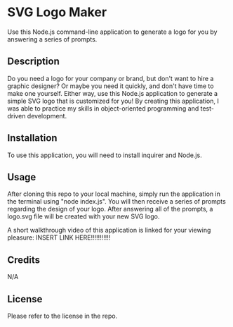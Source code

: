 # SVG Logo Maker
Use this Node.js command-line application to generate a logo for you by answering a series of prompts.

## Description
Do you need a logo for your company or brand, but don't want to hire a graphic designer? Or maybe you need it quickly, and don't have time to make one yourself. Either way, use this Node.js application to generate a simple SVG logo that is customized for you! By creating this application, I was able to practice my skills in object-oriented programming and test-driven development.

## Installation 
To use this application, you will need to install inquirer and Node.js.

## Usage
After cloning this repo to your local machine, simply run the application in the terminal using "node index.js". You will then receive a series of prompts regarding the design of your logo. After answering all of the prompts, a logo.svg file will be created with your new SVG logo.

A short walkthrough video of this application is linked for your viewing pleasure: INSERT LINK HERE!!!!!!!!!!!

## Credits
N/A

## License
Please refer to the license in the repo.
